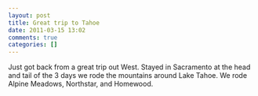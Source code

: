 ```yaml
---
layout: post
title: Great trip to Tahoe
date: 2011-03-15 13:02
comments: true
categories: []
---
```

<div class='posterous_autopost'>Just got back from a great trip out West. Stayed in Sacramento at the head and tail of the 3 days we rode the mountains around Lake Tahoe. We rode Alpine Meadows, Northstar, and Homewood.</div>

